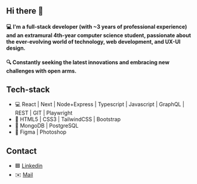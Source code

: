## Hi there 👋

#### 💻 I'm a full-stack developer (with ~3 years of professional experience) and an extramural 4th-year computer science student, passionate about the ever-evolving world of technology, web development, and UX-UI design. 
#### 🔍 Constantly seeking the latest innovations and embracing new challenges with open arms.

## Tech-stack

- 💻 React | Next | Node+Express | Typescript | Javascript | GraphQL | REST | GIT | Playwright
- 💅 HTML5 | CSS3 | TailwindCSS | Bootstrap
- 💾 MongoDB | PostgreSQL
- 🔨 Figma | Photoshop

## Contact

- 🟦 [Linkedin](https://www.linkedin.com/in/mikwis01/)
- ✉️ [Mail](mailto:mikolajwisniewski01@gmail.com)
